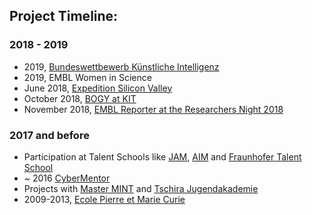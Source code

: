 ## Project Timeline:

### 2018 - 2019

* 2019, [Bundeswettbewerb Künstliche Intelligenz](https://bw-ki.de)
* 2019, EMBL Women in Science
* June 2018, [Expedition Silicon Valley](https://master-mint.de/usa-2018/)
* October 2018, [BOGY at KIT](https://www.informatik-bogy.de/praktikumsberichte/praktika-2018/oktober-kw-43/team-3/)
* November 2018, [EMBL Reporter at the Researchers Night 2018](https://news.embl.de/events/ern2018/)

### 2017 and before

* Participation at Talent Schools like [JAM](http://www.jugendakademie-mannheim.de), [AIM](https://www.aim-akademie.org/unser-programm/individuelle-bildung-und-erziehung/unsere-angebote/juniorakademie.html) and [Fraunhofer Talent School](https://www.fraunhofer.de/de/jobs-und-karriere/schueler/Nachwuchsprogramme/talent-schools.html)
* ~ 2016 [CyberMentor](https://www.cybermentor.de)
* Projects with [Master MINT](https://master-mint.de) and [Tschira Jugendakademie](https://www.tschira-jugendakademie.info)
* 2009-2013, [Ecole Pierre et Marie Curie](https://ecole.de/fr/)



